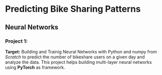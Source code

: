 # Predicting Bike Sharing Patterns
## Neural Networks
### Project 1:
**Target:** 
Building and Trainig Neural Networks with Python and numpy from _Scratch_  to predict the number of bikeshare users on a given day and analyze the data. This project helps building multi-layer neural networks using **PyTorch** as framework.


